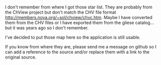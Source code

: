 I don't remember from where I got those star list. They are probably from the ChView project but don't match the CHV file format <http://members.nova.org/~sol/chview/chvc.htm>. Maybe I have converted them from the CHV files or I have exported them from the gliese catalog... but it was years ago so I don't remember.

I've decided to put those map here so the application is still usable.

If you know from where they are, please send me a message on github so I can add a reference to the source and/or replace them with a link to the original source.